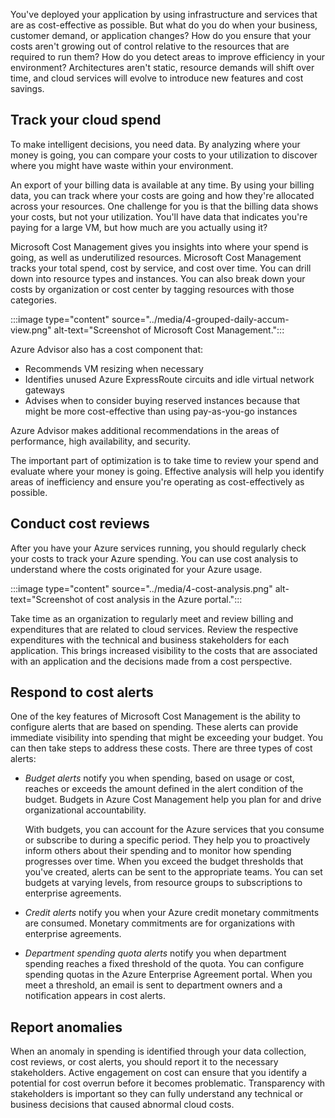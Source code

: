 You've deployed your application by using infrastructure and services that are as cost-effective as possible. But what do you do when your business, customer demand, or application changes? How do you ensure that your costs aren't growing out of control relative to the resources that are required to run them? How do you detect areas to improve efficiency in your environment? Architectures aren't static, resource demands will shift over time, and cloud services will evolve to introduce new features and cost savings. 

## Track your cloud spend

To make intelligent decisions, you need data. By analyzing where your money is going, you can compare your costs to your utilization to discover where you might have waste within your environment.

An export of your billing data is available at any time. By using your billing data, you can track where your costs are going and how they're allocated across your resources. One challenge for you is that the billing data shows your costs, but not your utilization. You'll have data that indicates you're paying for a large VM, but how much are you actually using it?

Microsoft Cost Management gives you insights into where your spend is going, as well as underutilized resources. Microsoft Cost Management tracks your total spend, cost by service, and cost over time. You can drill down into resource types and instances. You can also break down your costs by organization or cost center by tagging resources with those categories.

:::image type="content" source="../media/4-grouped-daily-accum-view.png" alt-text="Screenshot of Microsoft Cost Management.":::

Azure Advisor also has a cost component that:

- Recommends VM resizing when necessary
- Identifies unused Azure ExpressRoute circuits and idle virtual network gateways
- Advises when to consider buying reserved instances because that might be more cost-effective than using pay-as-you-go instances

Azure Advisor makes additional recommendations in the areas of performance, high availability, and security.

The important part of optimization is to take time to review your spend and evaluate where your money is going. Effective analysis will help you identify areas of inefficiency and ensure you're operating as cost-effectively as possible.

## Conduct cost reviews

After you have your Azure services running, you should regularly check your costs to track your Azure spending. You can use cost analysis to understand where the costs originated for your Azure usage.

:::image type="content" source="../media/4-cost-analysis.png" alt-text="Screenshot of cost analysis in the Azure portal.":::

Take time as an organization to regularly meet and review billing and expenditures that are related to cloud services. Review the respective expenditures with the technical and business stakeholders for each application. This brings increased visibility to the costs that are associated with an application and the decisions made from a cost perspective.

## Respond to cost alerts

One of the key features of Microsoft Cost Management is the ability to configure alerts that are based on spending. These alerts can provide immediate visibility into spending that might be exceeding your budget. You can then take steps to address these costs. There are three types of cost alerts:

- *Budget alerts* notify you when spending, based on usage or cost, reaches or exceeds the amount defined in the alert condition of the budget. Budgets in Azure Cost Management help you plan for and drive organizational accountability.

  With budgets, you can account for the Azure services that you consume or subscribe to during a specific period. They help you to proactively inform others about their spending and to monitor how spending progresses over time. When you exceed the budget thresholds that you've created, alerts can be sent to the appropriate teams. You can set budgets at varying levels, from resource groups to subscriptions to enterprise agreements.

- *Credit alerts* notify you when your Azure credit monetary commitments are consumed. Monetary commitments are for organizations with enterprise agreements.

- *Department spending quota alerts* notify you when department spending reaches a fixed threshold of the quota. You can configure spending quotas in the Azure Enterprise Agreement portal. When you meet a threshold, an email is sent to department owners and a notification appears in cost alerts.

## Report anomalies

When an anomaly in spending is identified through your data collection, cost reviews, or cost alerts, you should report it to the necessary stakeholders. Active engagement on cost can ensure that you identify a potential for cost overrun before it becomes problematic. Transparency with stakeholders is important so they can fully understand any technical or business decisions that caused abnormal cloud costs.
